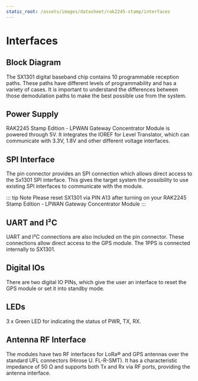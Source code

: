 ```yaml
---
static_root: /assets/images/datasheet/rak2245-stamp/interfaces
---
```


# Interfaces

## Block Diagram

<rk-img
  :src="`${$frontmatter.static_root}/aq5elaeatd8nvredyray.jpg`"
  width="100%"
  figure-number="1"
  caption="RAK2245 Stamp Edition - LPWAN Gateway Concentrator Module Block Diagram"
/>

The SX1301 digital baseband chip contains 10 programmable reception paths. These
paths have different levels of programmability and has a variety of cases. It is
important to understand the differences between those demodulation paths to make the
best possible use from the system.

## Power Supply

RAK2245 Stamp Edition - LPWAN Gateway Concentrator Module is powered through 5V. It integrates the IOREF for
Level Translator, which can communicate with 3.3V, 1.8V and other different voltage
interfaces.

## SPI Interface

The pin connector provides an SPI connection which allows direct access to the Sx1301 SPI interface. This gives the target system the possibility to use existing SPI interfaces to communicate with the module.

::: tip Note
Please reset SX1301 via PIN A13 after turning on your RAK2245 Stamp Edition - LPWAN Gateway Concentrator Module
:::

## UART and I²C

UART and I²C connections are also included on the pin connector. These connections allow direct access to the GPS module. The 1PPS is connected internally to SX1301.

## Digital IOs

There are two digital IO PINs, which give the user an interface to reset the GPS module or set it into standby mode.

## LEDs

3 x Green LED for indicating the status of PWR, TX, RX.

## Antenna RF Interface

The modules have two RF interfaces for LoRa® and GPS antennas over the standard UFL connectors (Hirose U. FL-R-SMT). It has a characteristic impedance of 50 Ω and supports both Tx and Rx via RF ports, providing the antenna interface.
